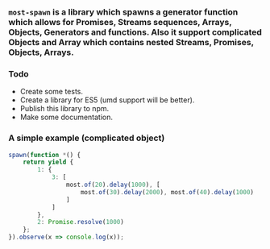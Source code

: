 ### `most-spawn` is a library which spawns a generator function which allows for Promises, Streams sequences, Arrays, Objects, Generators and functions. Also it support complicated Objects and Array which contains nested Streams, Promises, Objects, Arrays.

### Todo
* Create some tests.
* Create a library for ES5 (umd support will be better).
* Publish this library to npm.
* Make some documentation.

### A simple example (complicated object)

```js
spawn(function *() {
    return yield {
        1: {
            3: [
                most.of(20).delay(1000), [
                    most.of(30).delay(2000), most.of(40).delay(1000)
                ]
            ]
        },
        2: Promise.resolve(1000)
    };
}).observe(x => console.log(x));
```